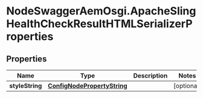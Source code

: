 # NodeSwaggerAemOsgi.ApacheSlingHealthCheckResultHTMLSerializerProperties

## Properties

Name | Type | Description | Notes
------------ | ------------- | ------------- | -------------
**styleString** | [**ConfigNodePropertyString**](ConfigNodePropertyString.md) |  | [optional] 


